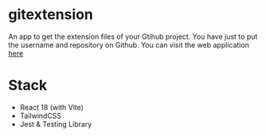 # gitextension
An app to get the extension files of your Gtihub project. You have just to put the username and repository on Github.
You can visit the web application [here](gitextension.vercel.app/)

# Stack
 - React 18 (with Vite)
 - TailwindCSS
 - Jest & Testing Library
